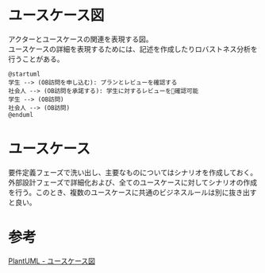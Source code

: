 # ユースケース図

アクターとユースケースの関連を表現する図。  
ユースケースの詳細を表現するためには、記述を作成したりロバストネス分析を行うことがある。  

```plantuml
@startuml
学生 --> (OB訪問を申し込む): プランとレビューを確認する
社会人 --> (OB訪問を承諾する): 学生に対するレビューを確認可能
学生 --> (OB訪問)
社会人 --> (OB訪問)
@enduml
```

# ユースケース
要件定義フェーズで洗い出し、主要なものについてはシナリオを作成しておく。  
外部設計フェーズで詳細化および、全てのユースケースに対してシナリオの作成を行う。このとき、複数のユースケースに共通のビジネスルールは別に抜き出すと良い。  

# 参考
[PlantUML - ユースケース図](http://plantuml.com/use-case-diagram)